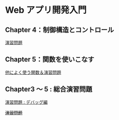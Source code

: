 # Web アプリ開発入門

## Chapter 4：制御構造とコントロール

[演習問題](Chapter04/README-CH4-EXE-OPEN.md)

## Chapter 5：関数を使いこなす

[他によく使う関数＆演習問題](Chapter05/README-CH5-FUNC-OPEN.md)

## Chapter3 ～ 5 : 総合演習問題

[演習問題 : デバッグ編](README.md)

~~[演習問題](Chapter03-05/README-CH3-5-EXE-OPEN.md)~~
